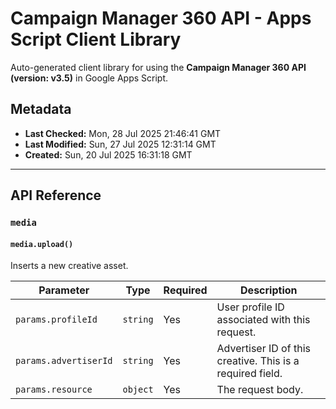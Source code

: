 # Campaign Manager 360 API - Apps Script Client Library

Auto-generated client library for using the **Campaign Manager 360 API (version: v3.5)** in Google Apps Script.

## Metadata

- **Last Checked:** Mon, 28 Jul 2025 21:46:41 GMT
- **Last Modified:** Sun, 27 Jul 2025 12:31:14 GMT
- **Created:** Sun, 20 Jul 2025 16:31:18 GMT



---

## API Reference

### `media`

#### `media.upload()`

Inserts a new creative asset.

| Parameter | Type | Required | Description |
|---|---|---|---|
| `params.profileId` | `string` | Yes | User profile ID associated with this request. |
| `params.advertiserId` | `string` | Yes | Advertiser ID of this creative. This is a required field. |
| `params.resource` | `object` | Yes | The request body. |